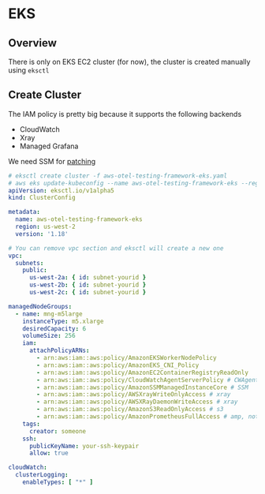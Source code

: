 # EKS

## Overview

There is only on EKS EC2 cluster (for now), the cluster is created manually using `eksctl`

## Create Cluster

The IAM policy is pretty big because it supports the following backends

- CloudWatch
- Xray
- Managed Grafana

We need SSM for [patching](aws-patch.md)

```yaml
# eksctl create cluster -f aws-otel-testing-framework-eks.yaml
# aws eks update-kubeconfig --name aws-otel-testing-framework-eks --region us-west-2
apiVersion: eksctl.io/v1alpha5
kind: ClusterConfig

metadata:
  name: aws-otel-testing-framework-eks
  region: us-west-2
  version: '1.18'

# You can remove vpc section and eksctl will create a new one
vpc:
  subnets:
    public:
      us-west-2a: { id: subnet-yourid }
      us-west-2b: { id: subnet-yourid }
      us-west-2c: { id: subnet-yourid }

managedNodeGroups:
  - name: mng-m5large
    instanceType: m5.xlarge
    desiredCapacity: 6
    volumeSize: 256
    iam:
      attachPolicyARNs:
        - arn:aws:iam::aws:policy/AmazonEKSWorkerNodePolicy
        - arn:aws:iam::aws:policy/AmazonEKS_CNI_Policy
        - arn:aws:iam::aws:policy/AmazonEC2ContainerRegistryReadOnly
        - arn:aws:iam::aws:policy/CloudWatchAgentServerPolicy # CWAgent
        - arn:aws:iam::aws:policy/AmazonSSMManagedInstanceCore # SSM
        - arn:aws:iam::aws:policy/AWSXrayWriteOnlyAccess # xray
        - arn:aws:iam::aws:policy/AWSXRayDaemonWriteAccess # xray
        - arn:aws:iam::aws:policy/AmazonS3ReadOnlyAccess # s3
        - arn:aws:iam::aws:policy/AmazonPrometheusFullAccess # amp, not sure if `AmazonPrometheusRemoteWriteAccess` works ...
    tags:
      creator: someone
    ssh:
      publicKeyName: your-ssh-keypair
      allow: true

cloudWatch:
  clusterLogging:
    enableTypes: [ "*" ]
```